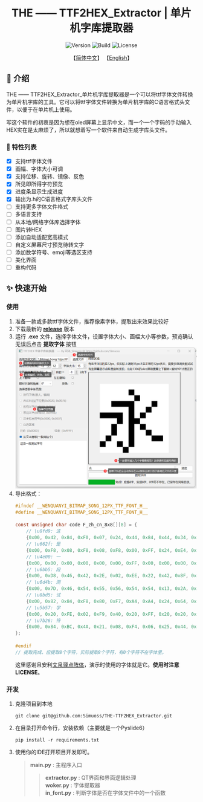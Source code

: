 <div align= "center">
    <h1> THE —— TTF2HEX_Extractor | 单片机字库提取器 </h1>
</div>

<div align= "center">  
    <img src="https://img.shields.io/badge/Version-0.1.0-blue.svg" alt="Version">
    <img src="https://img.shields.io/badge/Build-Passing-green.svg" alt="Build">
    <img src="https://img.shields.io/badge/License-GPLv3-blue.svg" alt="License">

【[简体中文](README_zh.md)】         【[English](README.md)】  
</div>  

## 📖 介绍

THE —— TTF2HEX_Extractor_单片机字库提取器是一个可以将ttf字体文件转换为单片机字库的工具。它可以将ttf字体文件转换为单片机字库的C语言格式头文件，以便于在单片机上使用。

写这个软件的初衷是因为想在oled屏幕上显示中文，而一个一个字码的手动输入HEX实在是太麻烦了，所以就想着写一个软件来自动生成字库头文件。

### 🧰 特性列表

- [x] 支持ttf字体文件  
- [x] 画幅、字体大小可调
- [x] 支持位移、旋转、镜像、反色
- [x] 所见即所得字符预览
- [x] 进度条显示生成进度
- [x] 输出为.h的C语言格式字库头文件
- [ ] 支持更多字体文件格式  
- [ ] 多语言支持
- [ ] 从本地/网络字体库选择字体  
- [ ] 图片转HEX  
- [ ] 添加自动适配宽高模式
- [ ] 自定义屏幕尺寸预览待转文字  
- [ ] 添加数学符号、emoji等选区支持  
- [ ] 美化界面  
- [ ] 重构代码 

## ✨ 快速开始

### 使用
1. 准备一款或多款ttf字体文件，推荐像素字体，提取出来效果比较好
2. 下载最新的 **[release](https://github.com/Simuoss/THE-TTF2HEX_Extractor/releases)** 版本
3. 运行 **.exe** 文件，选择字体文件，设置字体大小、画幅大小等参数，预览确认无误后点击 **提取字体** 按钮
   ![img](./readme/使用方法.png)
4. 导出格式：
    ```c
    #ifndef __WENQUANYI_BITMAP_SONG_12PX_TTF_FONT_H__
    #define __WENQUANYI_BITMAP_SONG_12PX_TTF_FONT_H__

    const unsigned char code F_zh_cn_8x8[][8] = {
        // \u8fd9: 这
        {0x00, 0x42, 0x84, 0xF0, 0x07, 0x24, 0x44, 0x84, 0x44, 0x34, 0x0A, 0xF1, },
        // \u662f: 是
        {0x00, 0xF8, 0x08, 0xF8, 0x08, 0xF8, 0x00, 0xFF, 0x24, 0xE4, 0x2A, 0xF1, },
        // \u4e00: 一
        {0x00, 0x00, 0x00, 0x00, 0x00, 0x00, 0xFF, 0x00, 0x00, 0x00, 0x00, 0x00, },
        // \u6bb5: 段
        {0x00, 0xD8, 0x46, 0x42, 0x2E, 0x02, 0xEE, 0x22, 0x42, 0x8F, 0x42, 0x32, },
        // \u6d4b: 测
        {0x00, 0x7D, 0x46, 0x54, 0x55, 0x56, 0x54, 0x54, 0x13, 0x2A, 0x46, 0x02, },
        // \u8bd5: 试
        {0x00, 0x82, 0x84, 0xF8, 0x80, 0xF7, 0xA4, 0xA4, 0x24, 0x64, 0x1C, 0x04, },
        // \u5b57: 字
        {0x00, 0x20, 0xFE, 0x02, 0xF9, 0x40, 0x20, 0xFF, 0x20, 0x20, 0x20, 0x38, },
        // \u7b26: 符
        {0x00, 0x84, 0xBC, 0x4A, 0x21, 0x08, 0xF4, 0x06, 0x25, 0x44, 0x04, 0x84, },
    };

    #endif
    // 提取完成，应提取8个字符，实际提取8个字符，有0个字符不在字体里。
    ```
    这里感谢且安利[文泉驿点阵体](https://github.com/AmusementClub/WenQuanYi-Bitmap-Song-TTF)，演示时使用的字体就是它。**使用时注意LICENSE**。

### 开发
1. 克隆项目到本地
    ```shell
    git clone git@github.com:Simuoss/THE-TTF2HEX_Extractor.git
    ```
2. 在目录打开命令行，安装依赖（主要就是一个Pyslide6）
    ```shell
    pip install -r requirements.txt
    ```
3. 使用你的IDE打开项目开发即可。
    > **main.py** : 主程序入口  
    >> **extractor.py** : QT界面和界面逻辑处理  
    >> **woker.py** : 字体提取器  
    >> **in_font.py** : 判断字体是否在字体文件中的一个函数  
 